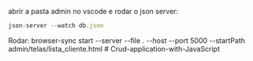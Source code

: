 abrir a pasta admin no vscode e 
rodar o json server: 
```js
json-server --watch db.json
```

Rodar: browser-sync start --server --file . --host --port 5000 --startPath admin/telas/lista_cliente.html
#   C r u d - a p p l i c a t i o n - w i t h - J a v a S c r i p t  
 